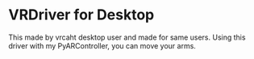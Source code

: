 # VRDriver for Desktop
This made by vrcaht desktop user and made for same users.
Using this driver with my PyARController, you can move your arms.